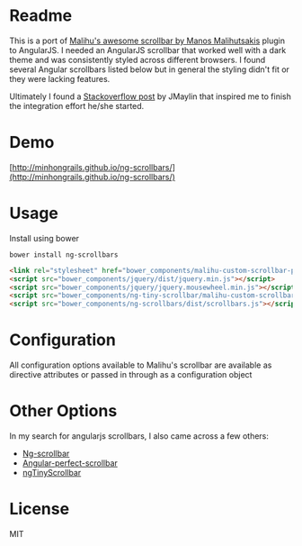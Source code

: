 # Readme

This is a port of [Malihu's awesome scrollbar by Manos Malihutsakis](http://manos.malihu.gr/jquery-custom-content-scroller/) plugin to AngularJS. I needed an AngularJS scrollbar that worked well with a dark theme and was consistently styled across different browsers. I found several Angular
scrollbars listed below but in general the styling didn't fit or they were lacking 
features.

Ultimately I found a [Stackoverflow post](http://stackoverflow.com/questions/21306853/using-a-directive-to-make-an-element-scrollable-in-angularjs) by JMaylin that inspired me to finish
the integration effort he/she started.

# Demo

[http://minhongrails.github.io/ng-scrollbars/](http://minhongrails.github.io/ng-scrollbars/)

# Usage

Install using bower

	bower install ng-scrollbars

```html
<link rel="stylesheet" href="bower_components/malihu-custom-scrollbar-plugin/jquery.mCustomScrollbar.min.css" type="text/css"/>
<script src="bower_components/jquery/dist/jquery.min.js"></script>
<script src="bower_components/jquery/jquery.mousewheel.min.js"></script>
<script src="bower_components/ng-tiny-scrollbar/malihu-custom-scrollbar-plugin/ng-tiny-scrollbar.js"></script>
<script src="bower_components/ng-scrollbars/dist/scrollbars.js"></script>
```

# Configuration

All configuration options available to Malihu's scrollbar are available as directive
attributes or passed in through as a configuration object


# Other Options

In my search for angularjs scrollbars, I also came across a few others:

* [Ng-scrollbar](https://github.com/asafdav/ng-scrollbar)
* [Angular-perfect-scrollbar](https://github.com/itsdrewmiller/angular-perfect-scrollbar)
* [ngTinyScrollbar](https://github.com/yads/ngTinyScrollbar)

# License

MIT 